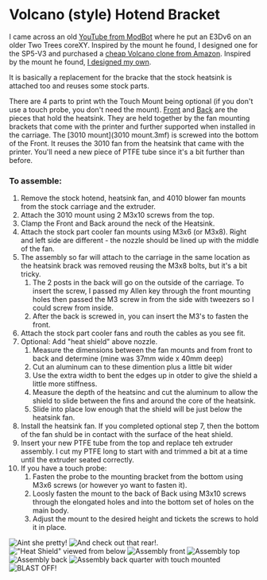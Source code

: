 # Volcano (style) Hotend Bracket

I came across an old [YouTube from ModBot](https://www.youtube.com/watch?v=cXx1_OsDcIc) where he put an E3Dv6 on an older Two Trees coreXY.  Inspired by the mount he found, I designed one for the SP5-V3 and purchased a [cheap Volcano clone from Amazon](https://www.amazon.com/dp/B0BR7Z63H8).  Inspired by the mount he found, [I designed my own](Volcano%20Bracket).

It is basically a replacement for the bracke that the stock heatsink is attached too and reuses some stock parts.

There are 4 parts to print wth the Touch Mount being optional (if you don't use a touch probe, you don't need the mount). [Front](Front.3mf) and [Back](Back.3mf) are the pieces that hold the heatsink. They are held together by the fan mounting brackets that come with the printer and further supported when installed in the carriage. The [3010 mount](3010 mount.3mf) is screwed into the bottom of the Front. It reuses the 3010 fan from the heatsink that came with the printer. You'll need a new piece of PTFE tube since it's a bit further than before.

### To assemble:

1. Remove the stock hotend, heatsink fan, and 4010 blower fan mounts from the stock carriage and the extruder.
2. Attach the 3010 mount using 2 M3x10 screws from the top.
3. Clamp the Front and Back around the neck of the Heatsink.
4. Attach the stock part cooler fan mounts using M3x6 (or M3x8). Right and left side are different - the nozzle should be lined up with the middle of the fan.
5. The assembly so far will attach to the carriage in the same location as the heatsink brack was removed reusing the M3x8 bolts, but it's a bit tricky.
    1. The 2 posts in the back will go on the outside of the carriage. To insert the screw, I passed my Allen key through the front mounting holes then passed the M3 screw in from the side with tweezers so I could screw from inside.
    2. After the back is screwed in, you can insert the M3's to fasten the front.
6. Attach the stock part cooler fans and routh the cables as you see fit.
7. Optional: Add "heat shield" above nozzle.
    1. Measure the dimensions between the fan mounts and from front to back and determine (mine was 37mm wide x 40mm deep)
    2. Cut an aluminum can to these dimention plus a little bit wider
    3. Use the extra width to bent the edges up in otder to give the shield a little more stiffness.
    4. Measure the depth of the heatsinc and cut the aluminum to allow the shield to slide between the fins and around the core of the heatsink.
    5. Slide into place low enough that the shield will be just below the heatsink fan.
8. Install the heatsink fan. If you completed optional step 7, then the bottom of the fan shuld be in contact with the surface of the heat shield.
8. Insert your new PTFE tube from the top and replace teh extruder assembly. I cut my PTFE long to start with and trimmed a bit at a time until the extruder seated correctly.
9. If you have a touch probe:
    1. Fasten the probe to the mounting bracket from the bottom using M3x6 screws (or however yo want to fasten it).
    2. Loosly fasten the mount to the back of Back using M3x10 screws through the elongated holes and into the bottom set of holes on the main body.
    3. Adjust the mount to the desired height and tickets the screws to hold it in place.




![Aint she pretty!](../_media/VolcanoAdapter/Front_Installed.jpg "Front view.")
![And check out that rear!](../_media/VolcanoAdapter/Back_Installed.jpg "Out of focus back view.").
!["Heat Shield" viewed from below](../_media/VolcanoAdapter/FronUp_Nozzle.jpg "Heat shield installed - bottom view.")
![Assembly front](../_media/VolcanoAdapter/Assembly_View_Front.jpg "Assembly in progress, front view.")
![Assembly top](../_media/VolcanoAdapter/Top_View.jpg "Assembly in progress, top view.")
![Assembly back](../_media/VolcanoAdapter/Pre-Touch.jpg "Assembly in progress, back view.")
![Assembly back quarter with touch mounted](../_media/VolcanoAdapter/Touch_Mounted.jpg "Assembly in progress, back quarter view.")
![BLAST OFF!](../_media/VolcanoAdapter/Blast_Off.jpg "Going on a trip.")
